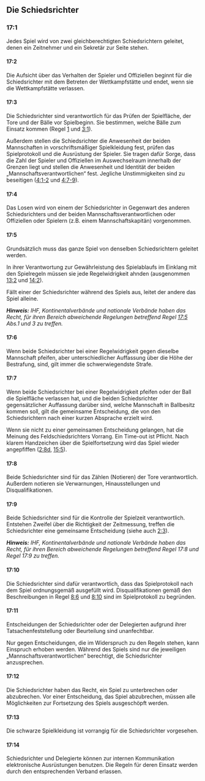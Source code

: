 ## Die Schiedsrichter

### 17:1 
Jedes Spiel wird von zwei gleichberechtigten Schiedsrichtern geleitet, denen ein Zeitnehmer und ein Sekretär zur Seite 
stehen.

#### 17:2 
Die Aufsicht über das Verhalten der Spieler und Offiziellen beginnt für die Schiedsrichter mit dem Betreten der 
Wettkampfstätte und endet, wenn sie die Wettkampfstätte verlassen.

#### 17:3 
Die Schiedsrichter sind verantwortlich für das Prüfen der Spielfläche, der Tore und der Bälle vor Spielbeginn. Sie 
bestimmen, welche Bälle zum Einsatz kommen (Regel [1](#1:1) und [3:1](#3:1)).

Außerdem stellen die Schiedsrichter die Anwesenheit der beiden Mannschaften in vorschriftsmäßiger Spielkleidung fest, 
prüfen das Spielprotokoll und die Ausrüstung der Spieler. Sie tragen dafür Sorge, dass die Zahl der Spieler und 
Offiziellen im Auswechselraum innerhalb der Grenzen liegt und stellen die Anwesenheit und Identität der beiden 
„Mannschaftsverantwortlichen“ fest. Jegliche Unstimmigkeiten sind zu beseitigen ([4:1-2](#4:1) und [4:7-9](#4:7)).

#### 17:4 
Das Losen wird von einem der Schiedsrichter in Gegenwart des anderen Schiedsrichters und der beiden 
Mannschaftsverantwortlichen oder Offiziellen oder Spielern (z.B. einem Mannschaftskapitän) vorgenommen.

#### 17:5 
Grundsätzlich muss das ganze Spiel von denselben Schiedsrichtern geleitet werden.

In ihrer Verantwortung zur Gewährleistung des Spielablaufs im Einklang mit den Spielregeln müssen sie jede 
Regelwidrigkeit ahnden (ausgenommen [13:2](#13:2) und [14:2](#14:2)).

Fällt einer der Schiedsrichter während des Spiels aus, leitet der andere das Spiel alleine.

***Hinweis:***
*IHF, Kontinentalverbände und nationale Verbände haben das Recht, für ihren Bereich abweichende Regelungen betreffend 
Regel [17:5](#17:5) Abs.1 und 3 zu treffen.*

#### 17:6 
Wenn beide Schiedsrichter bei einer Regelwidrigkeit gegen dieselbe Mannschaft pfeifen, aber unterschiedlicher Auffassung 
über die Höhe der Bestrafung, sind, gilt immer die schwerwiegendste Strafe.

#### 17:7 
Wenn beide Schiedsrichter bei einer Regelwidrigkeit pfeifen oder der Ball die Spielfläche verlassen hat, und die beiden 
Schiedsrichter gegensätzlicher Auffassung darüber sind, welche Mannschaft in Ballbesitz kommen soll, gilt die gemeinsame 
Entscheidung, die von den Schiedsrichtern nach einer kurzen Absprache erzielt wird.

Wenn sie nicht zu einer gemeinsamen Entscheidung gelangen, hat die Meinung des Feldschiedsrichters Vorrang.
Ein Time-out ist Pflicht. Nach klarem Handzeichen über die Spielfortsetzung wird das Spiel wieder angepfiffen 
([2:8d](#2:8), [15:5](#15:5)).

#### 17:8 
Beide Schiedsrichter sind für das Zählen (Notieren) der Tore verantwortlich. Außerdem notieren sie Verwarnungen, 
Hinausstellungen und Disqualifikationen.

#### 17:9 
Beide Schiedsrichter sind für die Kontrolle der Spielzeit verantwortlich. Entstehen Zweifel über die Richtigkeit der 
Zeitmessung, treffen die Schiedsrichter eine gemeinsame Entscheidung (siehe auch [2:3](#2:3)).

***Hinweis:***
*IHF, Kontinentalverbände und nationale Verbände haben das Recht, für ihren Bereich abweichende Regelungen betreffend 
Regel 17:8 und Regel 17:9 zu treffen.*

#### 17:10
Die Schiedsrichter sind dafür verantwortlich, dass das Spielprotokoll nach dem Spiel ordnungsgemäß ausgefüllt wird.
Disqualifikationen gemäß den Beschreibungen in Regel [8:6](#8:6) und [8:10](#8:10) sind im Spielprotokoll zu begründen.

#### 17:11
Entscheidungen der Schiedsrichter oder der Delegierten aufgrund ihrer Tatsachenfeststellung oder Beurteilung sind 
unanfechtbar.

Nur gegen Entscheidungen, die im Widerspruch zu den Regeln stehen, kann Einspruch erhoben werden. Während des Spiels 
sind nur die jeweiligen „Mannschaftsverantwortlichen“ berechtigt, die Schiedsrichter anzusprechen.

#### 17:12
Die Schiedsrichter haben das Recht, ein Spiel zu unterbrechen oder abzubrechen. Vor einer Entscheidung, das Spiel 
abzubrechen, müssen alle Möglichkeiten zur Fortsetzung des Spiels ausgeschöpft werden.

#### 17:13
Die schwarze Spielkleidung ist vorrangig für die Schiedsrichter vorgesehen.

#### 17:14
Schiedsrichter und Delegierte können zur internen Kommunikation elektronische Ausrüstungen benutzen. Die Regeln für 
deren Einsatz werden durch den entsprechenden Verband erlassen.
